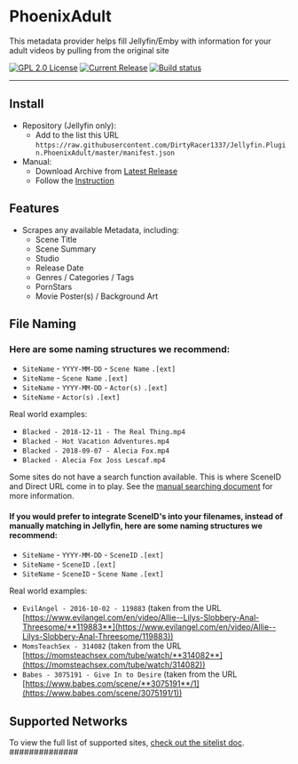 # PhoenixAdult

This metadata provider helps fill Jellyfin/Emby with information for your adult videos by pulling from the original site

[![GPL 2.0 License](https://img.shields.io/github/license/DirtyRacer1337/Jellyfin.Plugin.PhoenixAdult)](./LICENSE)
[![Current Release](https://img.shields.io/github/release/DirtyRacer1337/Jellyfin.Plugin.PhoenixAdult)](https://github.com/DirtyRacer1337/Jellyfin.Plugin.PhoenixAdult/releases/latest)
[![Build status](https://img.shields.io/github/actions/workflow/status/DirtyRacer1337/Jellyfin.Plugin.PhoenixAdult/release.yml)](https://github.com/DirtyRacer1337/Jellyfin.Plugin.PhoenixAdult/releases/tag/nightly)

------------

## Install
- Repository (Jellyfin only):
  - Add to the list this URL `https://raw.githubusercontent.com/DirtyRacer1337/Jellyfin.Plugin.PhoenixAdult/master/manifest.json`
- Manual:
  - Download Archive from [Latest Release](https://github.com/DirtyRacer1337/Jellyfin.Plugin.PhoenixAdult/releases/latest)
  - Follow the [Instruction](https://jellyfin.org/docs/general/server/plugins/index.html)

## Features
- Scrapes any available Metadata, including:
  - Scene Title
  - Scene Summary
  - Studio
  - Release Date
  - Genres / Categories / Tags
  - PornStars
  - Movie Poster(s) / Background Art

## File Naming

### Here are some naming structures we recommend:
- `SiteName` - `YYYY-MM-DD` - `Scene Name` `.[ext]`
- `SiteName` - `Scene Name` `.[ext]`
- `SiteName` - `YYYY-MM-DD` - `Actor(s)` `.[ext]`
- `SiteName` - `Actor(s)` `.[ext]`

Real world examples:
- `Blacked - 2018-12-11 - The Real Thing.mp4`
- `Blacked - Hot Vacation Adventures.mp4`
- `Blacked - 2018-09-07 - Alecia Fox.mp4`
- `Blacked - Alecia Fox Joss Lescaf.mp4`

Some sites do not have a search function available. This is where SceneID and Direct URL come in to play.
See the [manual searching document](./docs/manualsearch.md) for more information.

#### If you would prefer to integrate SceneID's into your filenames, instead of manually matching in Jellyfin, here are some naming structures we recommend:
- `SiteName` - `YYYY-MM-DD` - `SceneID` `.[ext]`
- `SiteName` - `SceneID` `.[ext]`
- `SiteName` - `SceneID` - `Scene Name` `.[ext]`

Real world examples:
- `EvilAngel - 2016-10-02 - 119883` (taken from the URL [https://www.evilangel.com/en/video/Allie--Lilys-Slobbery-Anal-Threesome/**119883**](https://www.evilangel.com/en/video/Allie--Lilys-Slobbery-Anal-Threesome/119883))
- `MomsTeachSex - 314082` (taken from the URL [https://momsteachsex.com/tube/watch/**314082**](https://momsteachsex.com/tube/watch/314082))
- `Babes - 3075191 - Give In to Desire` (taken from the URL [https://www.babes.com/scene/**3075191**/1](https://www.babes.com/scene/3075191/1))

## Supported Networks
To view the full list of supported sites, [check out the sitelist doc](./docs/sitelist.md).
##############
